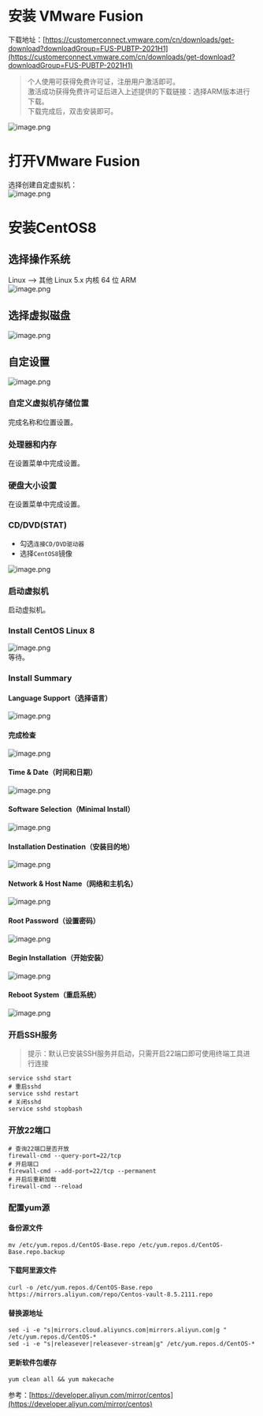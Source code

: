 <a name="zGP29"></a>
# 安装 VMware Fusion
下载地址：[https://customerconnect.vmware.com/cn/downloads/get-download?downloadGroup=FUS-PUBTP-2021H1](https://customerconnect.vmware.com/cn/downloads/get-download?downloadGroup=FUS-PUBTP-2021H1)
> 个人使用可获得免费许可证，注册用户激活即可。<br />激活成功获得免费许可证后进入上述提供的下载链接：选择ARM版本进行下载。<br />下载完成后，双击安装即可。

![image.png](https://image-host-1309482430.cos.ap-nanjing.myqcloud.com/20221021005138.png)
<a name="wQIig"></a>
# 打开VMware Fusion
选择创建自定虚拟机：<br />![image.png](https://image-host-1309482430.cos.ap-nanjing.myqcloud.com/20221021005234.png)
<a name="ZdUQL"></a>
# 安装CentOS8
<a name="eC6O5"></a>
## 选择操作系统
Linux --> 其他 Linux 5.x 内核 64 位 ARM<br />![image.png](https://image-host-1309482430.cos.ap-nanjing.myqcloud.com/20221021005310.png)
<a name="gTcEU"></a>
## 选择虚拟磁盘
![image.png](https://image-host-1309482430.cos.ap-nanjing.myqcloud.com/20221021005334.png)
<a name="lQxUZ"></a>
## 自定设置
![image.png](https://image-host-1309482430.cos.ap-nanjing.myqcloud.com/20221021005408.png)
<a name="MEZgs"></a>
### 自定义虚拟机存储位置
完成名称和位置设置。
<a name="Ugrhs"></a>
### 处理器和内存
在设置菜单中完成设置。
<a name="iWPgp"></a>
### 硬盘大小设置
在设置菜单中完成设置。
<a name="KUlzU"></a>
### CD/DVD(STAT)

- 勾选`连接CD/DVD驱动器`
- 选择`CentOS8`镜像

![image.png](https://image-host-1309482430.cos.ap-nanjing.myqcloud.com/20221021005433.png)
<a name="jv2ss"></a>
### 启动虚拟机
启动虚拟机。
<a name="VuKsf"></a>
### Install CentOS Linux 8
![image.png](https://image-host-1309482430.cos.ap-nanjing.myqcloud.com/20221021005449.png)<br />等待。
<a name="lTW7f"></a>
### Install Summary
<a name="cGVeM"></a>
#### Language Support（选择语言）
![image.png](https://image-host-1309482430.cos.ap-nanjing.myqcloud.com/20221021005505.png)
<a name="cSB9J"></a>
#### 完成检查
![image.png](https://image-host-1309482430.cos.ap-nanjing.myqcloud.com/20221021005520.png)
<a name="EUPpB"></a>
#### Time & Date（时间和日期）
![image.png](https://image-host-1309482430.cos.ap-nanjing.myqcloud.com/20221021005537.png)
<a name="fl7E7"></a>
#### Software Selection（Minimal Install）
![image.png](https://image-host-1309482430.cos.ap-nanjing.myqcloud.com/20221021005555.png)
<a name="hENjQ"></a>
#### Installation Destination（安装目的地）
![image.png](https://image-host-1309482430.cos.ap-nanjing.myqcloud.com/20221021005610.png)
<a name="phqQR"></a>
#### Network & Host Name（网络和主机名）
![image.png](https://image-host-1309482430.cos.ap-nanjing.myqcloud.com/20221021005626.png)
<a name="ffy0A"></a>
#### Root Password（设置密码）
![image.png](https://image-host-1309482430.cos.ap-nanjing.myqcloud.com/20221021005644.png)
<a name="Ybo2L"></a>
#### Begin Installation（开始安装）
![image.png](https://image-host-1309482430.cos.ap-nanjing.myqcloud.com/20221021005700.png)
<a name="ZNXox"></a>
#### Reboot System（重启系统）
![image.png](https://image-host-1309482430.cos.ap-nanjing.myqcloud.com/20221021005714.png)
<a name="pxSpb"></a>
### 开启SSH服务
> 提示：默认已安装SSH服务并启动，只需开启22端口即可使用终端工具进行连接

```shell
service sshd start
# 重启sshd
service sshd restart
# 关闭sshd
service sshd stopbash
```
<a name="YrJhH"></a>
### 开放22端口
```shell
# 查询22端口是否开放
firewall-cmd --query-port=22/tcp
# 开启端口
firewall-cmd --add-port=22/tcp --permanent
# 开启后重新加载
firewall-cmd --reload
```
<a name="uBZF8"></a>
### 配置yum源
<a name="REQtO"></a>
#### 备份源文件
```shell
mv /etc/yum.repos.d/CentOS-Base.repo /etc/yum.repos.d/CentOS-Base.repo.backup
```
<a name="QbfeB"></a>
#### 下载阿里源文件
```shell
curl -o /etc/yum.repos.d/CentOS-Base.repo https://mirrors.aliyun.com/repo/Centos-vault-8.5.2111.repo
```
<a name="kN7hn"></a>
#### 替换源地址
```shell
sed -i -e "s|mirrors.cloud.aliyuncs.com|mirrors.aliyun.com|g " /etc/yum.repos.d/CentOS-*
sed -i -e "s|releasever|releasever-stream|g" /etc/yum.repos.d/CentOS-*
```
<a name="pWwGm"></a>
#### 更新软件包缓存
```shell
yum clean all && yum makecache
```
参考：[https://developer.aliyun.com/mirror/centos](https://developer.aliyun.com/mirror/centos)
